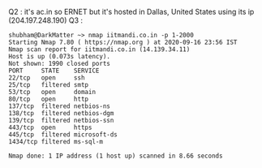 Q2 : it's ac.in so ERNET but it's hosted in Dallas, United States using its ip (204.197.248.190)
Q3 : 
```
shubham@DarkMatter ~> nmap iitmandi.co.in -p 1-2000
Starting Nmap 7.80 ( https://nmap.org ) at 2020-09-16 23:56 IST
Nmap scan report for iitmandi.co.in (14.139.34.11)
Host is up (0.073s latency).
Not shown: 1990 closed ports
PORT     STATE    SERVICE
22/tcp   open     ssh
25/tcp   filtered smtp
53/tcp   open     domain
80/tcp   open     http
137/tcp  filtered netbios-ns
138/tcp  filtered netbios-dgm
139/tcp  filtered netbios-ssn
443/tcp  open     https
445/tcp  filtered microsoft-ds
1434/tcp filtered ms-sql-m

Nmap done: 1 IP address (1 host up) scanned in 8.66 seconds

```
